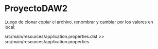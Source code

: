 # ProyectoDAW2

Luego de clonar copiar el archivo, renombrar y cambiar por los valores en local:

src/main/resources/application.properties.dist >> src/main/resources/application.properties
